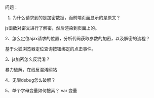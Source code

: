 问题：

1. 为什么请求到的是加密数据，而前端页面显示的是原文？

js函数对密文进行了解密，然后渲染到页面上的。

2、怎么定位ajax请求的位置，分析代码获取参数的加密，以及解密的流程？

基于火狐浏览器定位查询按钮绑定的点击事件。

3、js加密怎么反混淆？

暴力破解，在线反混淆网站

4、无限debug怎么破解？

5、单个字母变量如何搜索？
   var 变量
